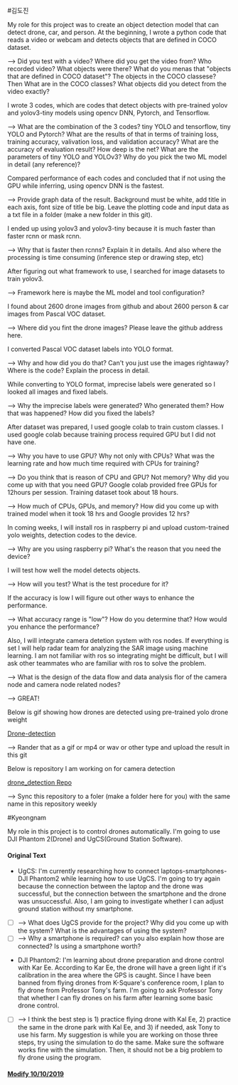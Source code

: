 
#김도진

My role for this project was to create an object detection model that can detect drone, car, and person. At the beginning, I wrote a python code that reads a video or webcam and detects objects that are defined in COCO dataset.

--> Did you test with a video? Where did you get the video from? Who recorded video? What objects were there? What do you menas that "objects that are defined in COCO dataset"? The objects in the COCO classese? Then What are in the COCO classes? What objects did you detect from the video exactly?
  
I wrote 3 codes, which are codes that detect objects with pre-trained yolov and yolov3-tiny models using opencv DNN, Pytorch, and Tensorflow.
  
--> What are the combination of the 3 codes? tiny YOLO and tensorflow, tiny YOLO and Pytorch? What are the results of that in terms of training loss, training accuracy, valivation loss, and validation accuracy? What are the accuracy of evaluation result? How deep is the net? What are the parameters of tiny YOLO and YOLOv3? Why do you pick the two ML model in detail (any reference)?
  
Compared performance of each codes and concluded that if not using the GPU while inferring, using opencv DNN is the fastest.

--> Provide graph data of the result. Background must be white, add title in each axis, font size of title be big. Leave the plotting code and input data as a txt file in a folder (make a new folder in this git).

I ended up using yolov3 and yolov3-tiny because it is much faster than faster rcnn or mask rcnn.

--> Why that is faster then rcnns? Explain it in details. And also where the processing is time consuming (inference step or drawing step, etc)

After figuring out what framework to use, I searched for image datasets to train yolov3.

--> Framework here is maybe the ML model and tool configuration?

I found about 2600 drone images from github and about 2600 person & car images from Pascal VOC dataset.

--> Where did you fint the drone images? Please leave the github address here.

I converted Pascal VOC dataset labels into YOLO format.

--> Why and how did you do that? Can't you just use the images rightaway? Where is the code? Explain the process in detail.

While converting to YOLO format, imprecise labels were generated so I looked all images and fixed labels.

--> Why the imprecise labels were generated? Who generated them? How that was happened? How did you fixed the labels?

After dataset was prepared, I used google colab to train custom classes. 
I used google colab because training process required GPU but I did not have one.

--> Why you have to use GPU? Why not only with CPUs? What was the learning rate and how much time required with CPUs for training?

--> Do you think that is reason of CPU and GPU? Not memory? Why did you come up with that you need GPU?
Google colab provided free GPUs for 12hours per session. Training dataset took about 18 hours.<br/>

--> How much of CPUs, GPUs, and memory? How did you come up with trained model when it took 18 hrs and Google provides 12 hrs?

In coming weeks, I will install ros in raspberry pi and upload custom-trained yolo weights, detection codes to the device.

--> Why are you using raspberry pi? What's the reason that you need the device?

I will test how well the model detects objects.

--> How will you test? What is the test procedure for it? 

If the accuracy is low I will figure out other ways to enhance the performance.

--> What accuracy range is "low"? How do you determine that? How would you enhance the performance?

Also, I will integrate camera detetion system with ros nodes. If everything is set I will help radar team for analyzing the SAR image using machine learning. I am not familiar with ros so integrating might be difficult, but I will ask other teammates who are familiar with ros to solve the problem.

--> What is the design of the data flow and data analysis flor of the camera node and camera node related nodes?

--> GREAT!

Below is gif showing how drones are detected using pre-trained yolo drone weight

[Drone-detection](https://i.imgur.com/5UL6AvU.gifv)

--> Rander that as a gif or mp4 or wav or other type and upload the result in this git

Below is repository I am working on for camera detection

[drone_detection Repo](https://github.com/dojinkimm/drone_detection)

--> Sync this repository to a foler (make a folder here for you) with the same name in this repository weekly

#Kyeongnam

My role in this project is to control drones automatically.
I'm going to use DJI Phantom 2(Drone) and UgCS(Ground Station Software).
#### Original Text
* UgCS: I'm currently researching how to connect laptops-smartphones-DJI Phantom2 while learning how to use UgCS. I'm going to try again because the connection between the laptop and the drone was successful, but the connection between the smartphone and the drone was unsuccessful. Also, I am going to investigate whether I can adjust ground station without my smartphone.
- [ ] --> What does UgCS provide for the project? Why did you come up with the system? What is the advantages of using the system?
- [ ] --> Why a smartphone is required? can you also explain how those are connected? Is using a smartphone worth?
* DJI Phantom2: I'm learning about drone preparation and drone control with Kar Ee. According to Kar Ee, the drone will have a green light if it's calibration in the area where the GPS is caught. Since I have been banned from flying drones from K-Square's conference room, I plan to fly drone from Professor Tony's farm. I'm going to ask Professor Tony that whether I can fly drones on his farm after learning some basic drone control.
- [ ] --> I think the best step is 1) practice flying drone with Kal Ee, 2) practice the same in the drone park with Kal Ee, and 3) if needed, ask Tony to use his farm. My suggestion is while you are working on those three steps, try using the simulation to do the same. Make sure the software works fine with the simulation. Then, it should not be a big problem to fly drone using the program.
#### [Modify 10/10/2019](https://github.com/seonghapark/cuav/blob/fall2019/README.md)
